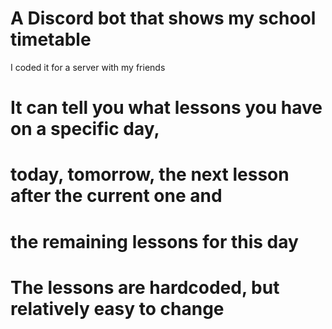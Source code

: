 # A Discord bot that shows my school timetable 
I coded it for a server with my friends
# It can tell you what lessons you have on a specific day,
# today, tomorrow, the next lesson after the current one and 
# the remaining lessons for this day
# The lessons are hardcoded, but relatively easy to change
